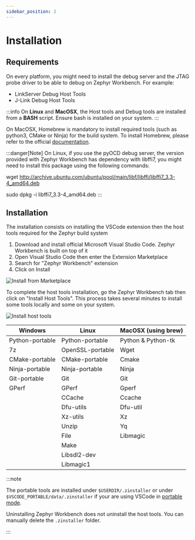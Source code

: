 ```yaml
---
sidebar_position: 2
---
```


# Installation

## Requirements

On every platform, you might need to install the debug server and the JTAG probe driver to be able to debug on Zephyr Workbench. For example:
* LinkServer Debug Host Tools
* J-Link Debug Host Tools

:::info
On **Linux** and **MacOSX**, the Host tools and Debug tools are installed from a **BASH** script. Ensure bash is installed on your system.
:::

On MacOSX, Homebrew is mandatory to install required tools (such as python3, CMake or Ninja) for the build system. To install Homebrew, please refer to the official [documentation](https://brew.sh/). 

:::danger[Note]
On Linux, if you use the pyOCD debug server, the version provided with Zephyr Workbench has dependency with libffi7, you might need to install this package using the following commands: 

wget http://archive.ubuntu.com/ubuntu/pool/main/libf/libffi/libffi7_3.3-4_amd64.deb

sudo dpkg -i libffi7_3.3-4_amd64.deb
:::

## Installation

The installation consists on installing the VSCode extension then the host tools required for the Zephyr build system

1. Download and install official Microsoft Visual Studio Code. Zephyr Workbench is built on top of it
2. Open Visual Studio Code then enter the Extension Marketplace
3. Search for "Zephyr Workbench" extension
4. Click on Install

![Install from Marketplace](/img/zw/installation/zw_install-market.png)

To complete the host tools installation, go the Zephyr Workbench tab then click on "Install Host Tools". This process takes several minutes to install some tools locally and some on your system.

![Install host tools](/img/zw/installation/zw_host_tools.png)

| Windows              | Linux               | MacOSX (using brew)  |
| -------------------- | ------------------- | -------------------- |
| Python-portable      | Python-portable     | Python & Python-tk   |
| 7z                   | OpenSSL-portable    | Wget                 |
| CMake-portable       | CMake-portable      | Cmake                |
| Ninja-portable       | Ninja-portable      | Ninja                |
| Git-portable         | Git                 | Git                  |
| GPerf                | GPerf               | Gperf                |
|                      | CCache              | Ccache               |
|                      | Dfu-utils           | Dfu-util             |
|                      | Xz-utils            | Xz                   |
|                      | Unzip               | Yq                   |
|                      | File                | Libmagic             |
|                      | Make                |                      |
|                      | Libsdl2-dev         |                      |
|                      | Libmagic1           |                      |

:::note

The portable tools are installed under `$USERDIR/.zinstaller` or under `$VSCODE_PORTABLE/data/.zinstaller` if your are using VSCode in [portable mode](https://code.visualstudio.com/docs/editor/portable/).

Uninstalling Zephyr Workbench does not uninstall the host tools. You can manually delete the `.zinstaller` folder.

:::
